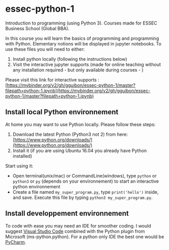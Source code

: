 # essec-python-1
Introduction to programming (using Python 3). Courses made for ESSEC Business School (Global BBA).

In this course you will learn the basics of programming and programming with Python. Elementary notions will be displayed in jupyter notebooks. To use these files you will need to either:
1. Install python locally (following the instructions below)
2. Visit the interactive jupyter supports (made for online teaching without any installation required - but only available during courses - )

Please visit this link for interactive supports :
[https://mybinder.org/v2/gh/gguibon/essec-python-1/master?filepath=python-1.ipynb](https://mybinder.org/v2/gh/gguibon/essec-python-1/master?filepath=python-1.ipynb)


## Install local Python environnement
At home you may want to use Python locally. Please follow these steps:
1. Download the latest Python (Python3 not 2) from here: [https://www.python.org/downloads/](https://www.python.org/downloads/)
2. Install it (if you are using Ubuntu 16.04 you already have Python installed)

Start using it:
- Open terminal(unix/mac) or CommandLine(windows), type `python` or `python3` or `py` (depends on your environnement) to start an interactive python environnement
- Create a file named `my_super_program.py`, type `print('hello')` inside, and save. Execute this file by typing `python3 my_super_program.py`.

## Install developpement environnement
To code with ease you may need an IDE for smoother coding. I would suggest [Visual Studio Code](https://code.visualstudio.com/Download) combined with the Python plugin from Microsoft (ms-python.python). For a python only IDE the best one would be [PyCharm](https://www.jetbrains.com/pycharm/).
